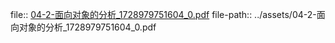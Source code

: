 file:: [04-2-面向对象的分析_1728979751604_0.pdf](../assets/04-2-面向对象的分析_1728979751604_0.pdf)
file-path:: ../assets/04-2-面向对象的分析_1728979751604_0.pdf

